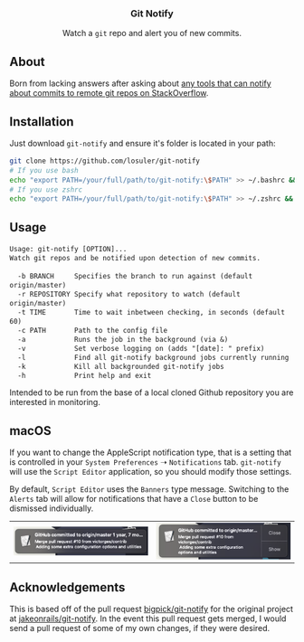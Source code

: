 <div align="center">
<p align="center">
  <p align="center">
    <h3 align="center">Git Notify</h3>
    <p align="center">
      Watch a <code>git</code> repo and alert you of new commits.
    </p>
  </p>
</p>
</div>

## About

Born from lacking answers after asking about [any tools that can notify about commits to remote git repos on StackOverflow](http://stackoverflow.com/questions/5082001/is-there-a-tool-to-watch-a-remote-git-repository-on-ubuntu-and-do-popup-notificat).

## Installation

Just download `git-notify` and ensure it's folder is located in your path:

```bash
git clone https://github.com/losuler/git-notify
# If you use bash
echo "export PATH=/your/full/path/to/git-notify:\$PATH" >> ~/.bashrc && source ~/.bashrc
# If you use zshrc
echo "export PATH=/your/full/path/to/git-notify:\$PATH" >> ~/.zshrc && source ~/.zshrc
```

## Usage

```
Usage: git-notify [OPTION]...
Watch git repos and be notified upon detection of new commits.

  -b BRANCH     Specifies the branch to run against (default origin/master)
  -r REPOSITORY Specify what repository to watch (default origin/master)
  -t TIME       Time to wait inbetween checking, in seconds (default 60)
  -c PATH       Path to the config file
  -a            Runs the job in the background (via &)
  -v            Set verbose logging on (adds "[date]: " prefix)
  -l            Find all git-notify background jobs currently running
  -k            Kill all backgrounded git-notify jobs
  -h            Print help and exit
```

Intended to be run from the base of a local cloned Github repository you are interested in monitoring.

## macOS

If you want to change the AppleScript notification type, that is a setting that is controlled in your `System Preferences` ➝ `Notifications` tab. `git-notify` will use the `Script Editor` application, so you should modify those settings.

By default, `Script Editor` uses the `Banners` type message. Switching to the `Alerts` tab will allow for notifications that have a `Close` button to be dismissed individually.

<table>
  <tr>
    <td><img src="img/banner-notif-type-mac.png" alt="Banner" style="width: 250px;"/></td>
    <td><img src="img/alert-notif-type-mac.png" alt="Alert" style="width: 250px;"/></td>
  </tr>
</table>

## Acknowledgements

This is based off of the pull request [bigpick/git-notify](https://github.com/jakeonrails/git-notify/pull/12) for the original project at [jakeonrails/git-notify](https://github.com/jakeonrails/git-notify). In the event this pull request gets merged, I would send a pull request of some of my own changes, if they were desired.

